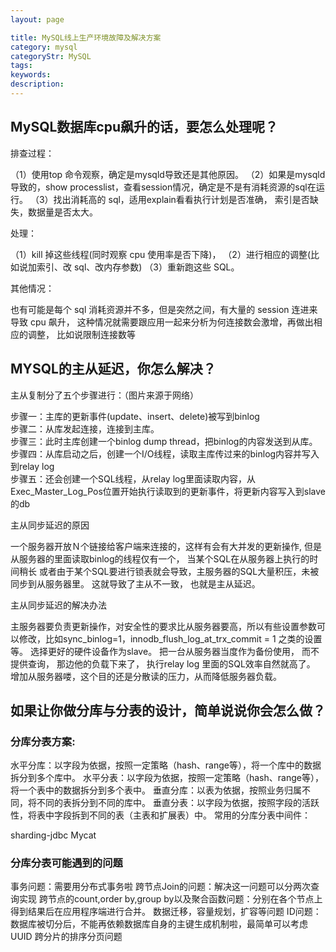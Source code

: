```yaml
---
layout: page

title: MySQL线上生产环境故障及解决方案
category: mysql
categoryStr: MySQL
tags:
keywords:
description:
---
```



## MySQL数据库cpu飙升的话，要怎么处理呢？

排查过程：

（1）使用top 命令观察，确定是mysqld导致还是其他原因。
（2）如果是mysqld导致的，show processlist，查看session情况，确定是不是有消耗资源的sql在运行。
（3）找出消耗高的 sql，适用explain看看执行计划是否准确， 索引是否缺失，数据量是否太大。

处理：

（1）kill 掉这些线程(同时观察 cpu 使用率是否下降)， 
（2）进行相应的调整(比如说加索引、改 sql、改内存参数) 
（3）重新跑这些 SQL。

其他情况：

也有可能是每个 sql 消耗资源并不多，但是突然之间，有大量的 session 连进来导致 cpu 飙升，
这种情况就需要跟应用一起来分析为何连接数会激增，再做出相应的调整， 比如说限制连接数等

## MYSQL的主从延迟，你怎么解决？

主从复制分了五个步骤进行：（图片来源于网络）


步骤一：主库的更新事件(update、insert、delete)被写到binlog  
步骤二：从库发起连接，连接到主库。  
步骤三：此时主库创建一个binlog dump thread，把binlog的内容发送到从库。  
步骤四：从库启动之后，创建一个I/O线程，读取主库传过来的binlog内容并写入到relay log  
步骤五：还会创建一个SQL线程，从relay log里面读取内容，从Exec_Master_Log_Pos位置开始执行读取到的更新事件，将更新内容写入到slave的db  

主从同步延迟的原因

一个服务器开放Ｎ个链接给客户端来连接的，这样有会有大并发的更新操作, 但是从服务器的里面读取binlog的线程仅有一个，
当某个SQL在从服务器上执行的时间稍长 或者由于某个SQL要进行锁表就会导致，主服务器的SQL大量积压，未被同步到从服务器里。
这就导致了主从不一致， 也就是主从延迟。

主从同步延迟的解决办法

主服务器要负责更新操作，对安全性的要求比从服务器要高，所以有些设置参数可以修改，比如sync_binlog=1，innodb_flush_log_at_trx_commit = 1 之类的设置等。
选择更好的硬件设备作为slave。
把一台从服务器当度作为备份使用， 而不提供查询， 那边他的负载下来了， 执行relay log 里面的SQL效率自然就高了。
增加从服务器喽，这个目的还是分散读的压力，从而降低服务器负载。

## 如果让你做分库与分表的设计，简单说说你会怎么做？

### 分库分表方案:

水平分库：以字段为依据，按照一定策略（hash、range等），将一个库中的数据拆分到多个库中。
水平分表：以字段为依据，按照一定策略（hash、range等），将一个表中的数据拆分到多个表中。
垂直分库：以表为依据，按照业务归属不同，将不同的表拆分到不同的库中。
垂直分表：以字段为依据，按照字段的活跃性，将表中字段拆到不同的表（主表和扩展表）中。
常用的分库分表中间件：

sharding-jdbc
Mycat
### 分库分表可能遇到的问题

事务问题：需要用分布式事务啦
跨节点Join的问题：解决这一问题可以分两次查询实现
跨节点的count,order by,group by以及聚合函数问题：分别在各个节点上得到结果后在应用程序端进行合并。
数据迁移，容量规划，扩容等问题
ID问题：数据库被切分后，不能再依赖数据库自身的主键生成机制啦，最简单可以考虑UUID
跨分片的排序分页问题